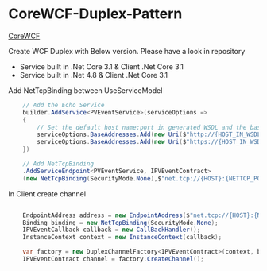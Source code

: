 # CoreWCF-Duplex-Pattern
[CoreWCF](https://github.com/CoreWCF/CoreWCF)

Create WCF Duplex with Below version. Please have a look in repository  
 - Service built in .Net Core 3.1 & Client .Net Core 3.1
 - Service built in .Net 4.8 & Client .Net Core 3.1



 
  
 
Add NetTcpBinding between UseServiceModel  
```cs
    // Add the Echo Service
    builder.AddService<PVEventService>(serviceOptions =>
    {
        // Set the default host name:port in generated WSDL and the base path for the address 
        serviceOptions.BaseAddresses.Add(new Uri($"http://{HOST_IN_WSDL}/EchoService"));
        serviceOptions.BaseAddresses.Add(new Uri($"https://{HOST_IN_WSDL}/EchoService"));
    })

    // Add NetTcpBinding
    .AddServiceEndpoint<PVEventService, IPVEventContract>
    (new NetTcpBinding(SecurityMode.None),$"net.tcp://{HOST}:{NETTCP_PORT}/EchoService");

```

In Client create channel
```cs

    EndpointAddress address = new EndpointAddress($"net.tcp://{HOST}:{NETTCP_PORT}/EchoService");
    Binding binding = new NetTcpBinding(SecurityMode.None);
    IPVEventCallback callback = new CallBackHandler();
    InstanceContext context = new InstanceContext(callback);

    var factory = new DuplexChannelFactory<IPVEventContract>(context, binding, address);
    IPVEventContract channel = factory.CreateChannel();



```

 

